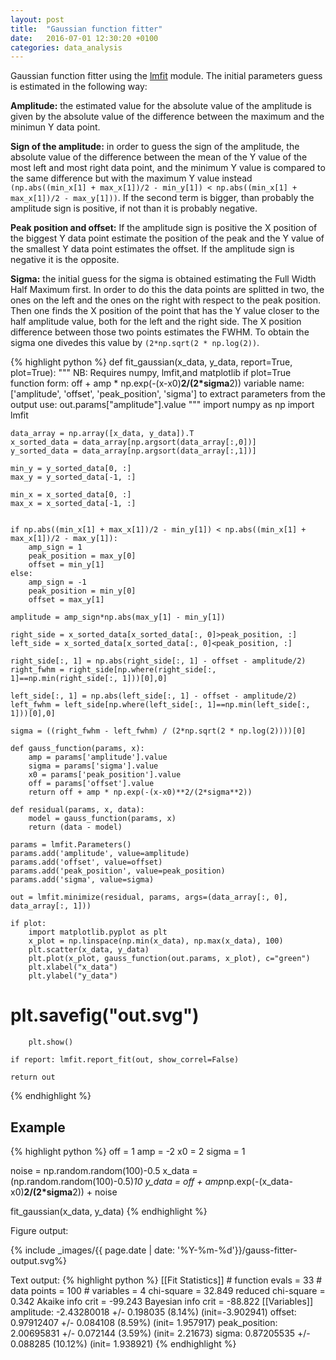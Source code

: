 ```yaml
---
layout: post
title:  "Gaussian function fitter"
date:   2016-07-01 12:30:20 +0100
categories: data_analysis
---
```


Gaussian function fitter using the [lmfit](https://lmfit.github.io/lmfit-py/ "https://lmfit.github.io/lmfit-py/") module.
The initial parameters guess is estimated in the following way:

**Amplitude:** the estimated value for the absolute value of the amplitude is given by the absolute value
 of the difference between the maximum and the minimun Y data point.

 **Sign of the amplitude:** in order to guess the sign of the amplitude, the absolute value of the difference between the mean
 of the Y value of the most left and most right data point, and the minimum Y value is compared to the same difference but with the maximum Y value instead `(np.abs((min_x[1] + max_x[1])/2 - min_y[1]) < np.abs((min_x[1] + max_x[1])/2 - max_y[1]))`. If the second term is bigger, than probably the amplitude sign is positive, if not than it is probably negative.

 **Peak position and offset:** If the amplitude sign is positive the X position of the biggest Y data point estimate the position of the peak and the Y value of the smallest Y data point estimates the offset. If the amplitude sign is negative it is the opposite.

 **Sigma:** the initial guess for the sigma is obtained estimating the Full Width Half Maximum first. In order to do this the data points are splitted in two, the ones on the left and the ones on the right with respect to the peak position. Then one finds the X position of the point that has the Y value closer to the half amplitude value, both for the left and the right side. The X position difference between those two points estimates the FWHM. To obtain the sigma one divedes this value by `(2*np.sqrt(2 * np.log(2))`.
 


{% highlight python %}
def fit_gaussian(x_data, y_data, report=True, plot=True):
    """ NB: Requires numpy, lmfit,and matplotlib if plot=True
        function form: off + amp * np.exp(-(x-x0)**2/(2*sigma**2))
        variable name: ['amplitude', 'offset', 'peak_position', 'sigma']
        to extract parameters from the output use: out.params["amplitude"].value
    """
    import numpy as np
    import lmfit

    data_array = np.array([x_data, y_data]).T
    x_sorted_data = data_array[np.argsort(data_array[:,0])]
    y_sorted_data = data_array[np.argsort(data_array[:,1])]

    min_y = y_sorted_data[0, :]
    max_y = y_sorted_data[-1, :]

    min_x = x_sorted_data[0, :]
    max_x = x_sorted_data[-1, :]


    if np.abs((min_x[1] + max_x[1])/2 - min_y[1]) < np.abs((min_x[1] + max_x[1])/2 - max_y[1]):
        amp_sign = 1
        peak_position = max_y[0]
        offset = min_y[1]
    else:
        amp_sign = -1
        peak_position = min_y[0]
        offset = max_y[1]

    amplitude = amp_sign*np.abs(max_y[1] - min_y[1])

    right_side = x_sorted_data[x_sorted_data[:, 0]>peak_position, :]
    left_side = x_sorted_data[x_sorted_data[:, 0]<peak_position, :]

    right_side[:, 1] = np.abs(right_side[:, 1] - offset - amplitude/2)
    right_fwhm = right_side[np.where(right_side[:, 1]==np.min(right_side[:, 1]))[0],0]

    left_side[:, 1] = np.abs(left_side[:, 1] - offset - amplitude/2)
    left_fwhm = left_side[np.where(left_side[:, 1]==np.min(left_side[:, 1]))[0],0]

    sigma = ((right_fwhm - left_fwhm) / (2*np.sqrt(2 * np.log(2))))[0]
    
    def gauss_function(params, x):
        amp = params['amplitude'].value
        sigma = params['sigma'].value
        x0 = params['peak_position'].value
        off = params['offset'].value
        return off + amp * np.exp(-(x-x0)**2/(2*sigma**2))

    def residual(params, x, data):
        model = gauss_function(params, x)
        return (data - model)

    params = lmfit.Parameters()
    params.add('amplitude', value=amplitude)
    params.add('offset', value=offset)
    params.add('peak_position', value=peak_position)
    params.add('sigma', value=sigma)

    out = lmfit.minimize(residual, params, args=(data_array[:, 0], data_array[:, 1]))

    if plot:
        import matplotlib.pyplot as plt
        x_plot = np.linspace(np.min(x_data), np.max(x_data), 100)
        plt.scatter(x_data, y_data)
        plt.plot(x_plot, gauss_function(out.params, x_plot), c="green")
        plt.xlabel("x_data")
        plt.ylabel("y_data")       

#         plt.savefig("out.svg")
        plt.show()

    if report: lmfit.report_fit(out, show_correl=False)
        
    return out

{% endhighlight %}

Example
----------------------------

{% highlight python %}
off = 1
amp = -2
x0 = 2
sigma = 1

noise = np.random.random(100)-0.5
x_data = (np.random.random(100)-0.5)*10
y_data = off + amp*np.exp(-(x_data-x0)**2/(2*sigma**2)) + noise

fit_gaussian(x_data, y_data)
{% endhighlight %}

Figure output:

{% include _images/{{ page.date | date: '%Y-%m-%d'}}/gauss-fitter-output.svg%}

Text output:
{% highlight python %}
[[Fit Statistics]]
    # function evals   = 33
    # data points      = 100
    # variables        = 4
    chi-square         = 32.849
    reduced chi-square = 0.342
    Akaike info crit   = -99.243
    Bayesian info crit = -88.822
[[Variables]]
    amplitude:      -2.43280018 +/- 0.198035 (8.14%) (init=-3.902941)
    offset:          0.97912407 +/- 0.084108 (8.59%) (init= 1.957917)
    peak_position:   2.00695831 +/- 0.072144 (3.59%) (init= 2.21673)
    sigma:           0.87205535 +/- 0.088285 (10.12%) (init= 1.938921)
{% endhighlight %}

